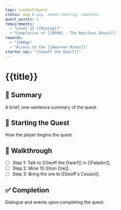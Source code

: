```yaml
---
tags: content/quest
status: wip # wip, needs-testing, complete
quest_points: 1
requirements: 
  - "Level 15 [[Mining]]"
  - "Completion of [[QP001 - The Restless Ghost]]"
rewards:
  - "1500gp"
  - "Access to the [[Dwarven Mines]]"
starter_npc: "[[Geoff the Dwarf]]"
---
```


# {{title}}

## 📜 Summary
A brief, one-sentence summary of the quest.

## 🏁 Starting the Quest
How the player begins the quest.

## 👣 Walkthrough
- [ ] Step 1: Talk to [[Geoff the Dwarf]] in [[Falador]].
- [ ] Step 2: Mine 10 [[Iron Ore]].
- [ ] Step 3: Bring the ore to [[Geoff's Cousin]].

## ✅ Completion
Dialogue and events upon completing the quest.